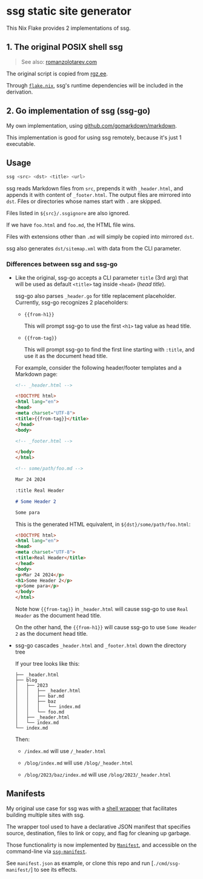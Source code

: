 # ssg static site generator

This Nix Flake provides 2 implementations of ssg.

## 1. The original POSIX shell ssg

> See also: [romanzolotarev.com](https://romanzolotarev.com/ssg.html)

The original script is copied from [rgz.ee](https://romanzolotarev.com/bin/ssg).

Through [`flake.nix`](./flake.nix), ssg's runtime dependencies will be included
in the derivation.

## 2. Go implementation of ssg (ssg-go)

My own implementation, using [github.com/gomarkdown/markdown](https://github.com/gomarkdown/markdown).

This implementation is good for using ssg remotely, because it's just 1 executable.

## Usage

```sh
ssg <src> <dst> <title> <url>
```

ssg reads Markdown files from `src`, prepends it with `_header.html`,
and appends it with content of `_footer.html`. The output files are mirrored
into `dst`. Files or directories whose names start with `.` are skipped.

Files listed in `${src}/.ssgignore` are also ignored.

If we have `foo.html` and `foo.md`, the HTML file wins.

Files with extensions other than `.md` will simply be copied
into mirrored `dst`.

ssg also generates `dst/sitemap.xml` with data from the CLI parameter.

### Differences between ssg and ssg-go

- Like the original, ssg-go accepts a CLI parameter `title` (3rd arg)
  that will be used as default `<title>` tag inside `<head>` (*head title*).

  ssg-go also parses `_header.go` for title replacement placeholder. Currently,
  ssg-go recognizes 2 placeholders:

  - `{{from-h1}}`

    This will prompt ssg-go to use the first `<h1>` tag value as head title.

  - `{{from-tag}}`

    This will prompt ssg-go to find the first line starting with `:title`,
    and use it as the document head title.

  For example, consider the following header/footer templates and a Markdown page:

  ```html
  <!-- _header.html -->

  <!DOCTYPE html>
  <html lang="en">
  <head>
  <meta charset="UTF-8">
  <title>{{from-tag}}</title>
  </head>
  <body>
  ```

  ```html
  <!-- _footer.html -->

  </body>
  </html>
   ```

  ```markdown
  <!-- some/path/foo.md -->
  
  Mar 24 2024

  :title Real Header

  # Some Header 2

  Some para
  ```

  This is the generated HTML equivalent, in `${dst}/some/path/foo.html`:

  ```html
  <!DOCTYPE html>
  <html lang="en">
  <head>
  <meta charset="UTF-8">
  <title>Real Header</title>
  </head>
  <body>
  <p>Mar 24 2024</p>
  <h1>Some Header 2</p>
  <p>Some para</p>
  </body>
  </html>
  ```

  Note how `{{from-tag}}` in `_header.html` will cause ssg-go to use `Real Header`
  as the document head title.

  On the other hand, the `{{from-h1}}` will cause ssg-go to use `Some Header 2`
  as the document head title.

- ssg-go cascades `_header.html` and `_footer.html` down the directory tree

  If your tree looks like this:

  ```
  ├── _header.html
  ├── blog
  │   ├── 2023
  │   │   ├── _header.html
  │   │   ├── bar.md
  │   │   ├── baz
  │   │   │   └── index.md
  │   │   └── foo.md
  │   ├── _header.html
  │   └── index.md
  └── index.md  
  ```

  Then:

  - `/index.md` will use `/_header.html`

  - `/blog/index.md` will use `/blog/_header.html`

  - `/blog/2023/baz/index.md` will use `/blog/2023/_header.html`

## Manifests

My original use case for ssg was with a [shell wrapper](https://github.com/soyart/webtools)
that facilitates building multiple sites with ssg.

The wrapper tool used to have a declarative JSON manifest that specifies
source, destination, files to link or copy, and flag for cleaning up garbage.

Those functionalirty is now implemented by [`Manifest`](./manifest.go),
and accessible on the command-line via [`ssg-manifest`](./cmd/ssg-manifest/).

See `manifest.json` as example, or clone this repo and run [`./cmd/ssg-manifest/`]
to see its effects.

